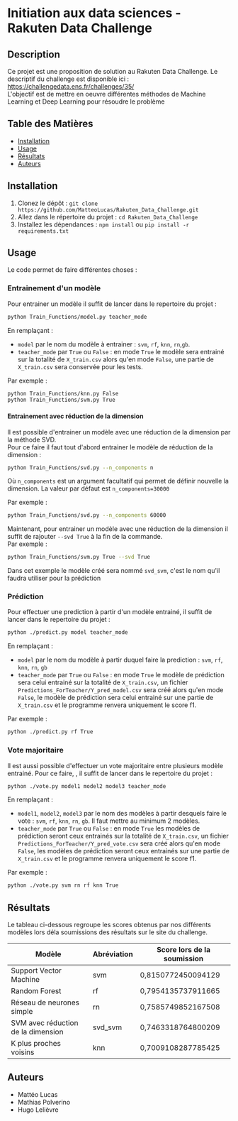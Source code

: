 # Initiation aux data sciences - Rakuten Data Challenge 

## Description
Ce projet est une proposition de solution au Rakuten Data Challenge. Le descriptif du challenge est disponible ici : https://challengedata.ens.fr/challenges/35/  
L'objectif est de mettre en oeuvre différentes méthodes de Machine Learning et Deep Learning pour résoudre le problème

## Table des Matières
- [Installation](#installation)
- [Usage](#usage)
- [Résultats](#résultats)
- [Auteurs](#auteurs)

## Installation
1. Clonez le dépôt : `git clone https://github.com/MatteoLucas/Rakuten_Data_Challenge.git`
2. Allez dans le répertoire du projet : `cd Rakuten_Data_Challenge`
3. Installez les dépendances : `npm install` ou `pip install -r requirements.txt`

## Usage
Le code permet de faire différentes choses :
### Entrainement d'un modèle
Pour entrainer un modèle il suffit de lancer dans le repertoire du projet :
```bash
python Train_Functions/model.py teacher_mode
```
En remplaçant : 
- `model` par le nom du modèle à entrainer : `svm`, `rf`, `knn`, `rn`,`gb`.
- `teacher_mode` par `True` ou `False` : en mode `True` le modèle sera entrainé sur la totalité de `X_train.csv` alors qu'en mode `False`, une partie de `X_train.csv` sera conservée pour les tests.

Par exemple :
```bash
python Train_Functions/knn.py False
python Train_Functions/svm.py True
```
#### Entrainement avec réduction de la dimension
Il est possible d'entrainer un modèle avec une réduction de la dimension par la méthode SVD.  
Pour ce faire il faut tout d'abord entrainer le modèle de réduction de la dimension :
```bash
python Train_Functions/svd.py --n_components n
```
Où `n_components` est un argument facultatif qui permet de définir nouvelle la dimension. La valeur par défaut est `n_components=30000`  

Par exemple :
```bash
python Train_Functions/svd.py --n_components 60000
```
Maintenant, pour entrainer un modèle avec une réduction de la dimension il suffit de rajouter `--svd True` à la fin de la commande.  
Par exemple :
```bash
python Train_Functions/svm.py True --svd True
```
Dans cet exemple le modèle créé sera nommé `svd_svm`, c'est le nom qu'il faudra utiliser pour la prédiction
### Prédiction
Pour effectuer une prediction à partir d'un modèle entrainé, il suffit de lancer dans le repertoire du projet :
```bash
python ./predict.py model teacher_mode
```
En remplaçant : 
- `model` par le nom du modèle à partir duquel faire la prediction : `svm`, `rf`, `knn`, `rn`, `gb`
- `teacher_mode` par `True` ou `False` : en mode `True` le modèle de prédiction sera celui entrainé sur la totalité de `X_train.csv`, un fichier `Predictions_ForTeacher/Y_pred_model.csv` sera créé alors qu'en mode `False`, le modèle de prédiction sera celui entrainé sur une partie de `X_train.csv` et le programme renvera uniquement le score f1.

Par exemple :
```bash
python ./predict.py rf True
```

### Vote majoritaire
Il est aussi possible d'effectuer un vote majoritaire entre plusieurs modèle entrainé. Pour ce faire, , il suffit de lancer dans le repertoire du projet : 
```bash
python ./vote.py model1 model2 model3 teacher_mode
```
En remplaçant : 
- `model1`, `model2`, `model3` par le nom des modèles à partir desquels faire le vote : `svm`, `rf`, `knn`, `rn`, `gb`. Il faut mettre au minimum 2 modèles.
- `teacher_mode` par `True` ou `False` : en mode `True` les modèles de prédiction seront ceux entrainés sur la totalité de `X_train.csv`, un fichier `Predictions_ForTeacher/Y_pred_vote.csv` sera créé alors qu'en mode `False`, les modèles de prédiction seront ceux entrainés sur une partie de `X_train.csv` et le programme renvera uniquement le score f1.

Par exemple :
```bash
python ./vote.py svm rn rf knn True
```

## Résultats
Le tableau ci-dessous regroupe les scores obtenus par nos différents modèles lors déla soumissions des résultats sur le site du challenge.

| Modèle | Abréviation | Score lors de la soumission |
|-----------|-----------|-----------|
| Support Vector Machine  | svm  | 0,8150772450094129  |
| Random Forest | rf | 0,7954135737911665 |
| Réseau de neurones simple  | rn  | 0,7585749852167508  |
| SVM avec réduction de la dimension  | svd_svm  | 0,7463318764800209  |
| K plus proches voisins | knn | 0,7009108287785425|


## Auteurs
- Mattéo Lucas
- Mathias Polverino
- Hugo Lelièvre